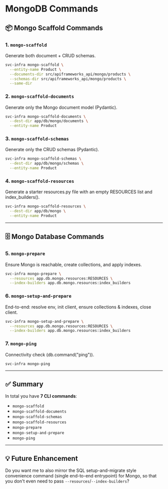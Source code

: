 # MongoDB Commands

## 📦 Mongo Scaffold Commands

### 1. `mongo-scaffold`
Generate both document + CRUD schemas.

```bash
svc-infra mongo-scaffold \
  --entity-name Product \
  --documents-dir src/apiframeworks_api/mongo/products \
  --schemas-dir src/apiframeworks_api/mongo/products \
  --same-dir
```

### 2. `mongo-scaffold-documents`
Generate only the Mongo document model (Pydantic).

```bash
svc-infra mongo-scaffold-documents \
  --dest-dir app/db/mongo/documents \
  --entity-name Product
```

### 3. `mongo-scaffold-schemas`
Generate only the CRUD schemas (Pydantic).

```bash
svc-infra mongo-scaffold-schemas \
  --dest-dir app/db/mongo/schemas \
  --entity-name Product
```

### 4. `mongo-scaffold-resources`
Generate a starter resources.py file with an empty RESOURCES list and index_builders().

```bash
svc-infra mongo-scaffold-resources \
  --dest-dir app/db/mongo \
  --entity-name Product
```

---

## 🗄 Mongo Database Commands

### 5. `mongo-prepare`
Ensure Mongo is reachable, create collections, and apply indexes.

```bash
svc-infra mongo-prepare \
  --resources app.db.mongo.resources:RESOURCES \
  --index-builders app.db.mongo.resources:index_builders
```

### 6. `mongo-setup-and-prepare`
End-to-end: resolve env, init client, ensure collections & indexes, close client.

```bash
svc-infra mongo-setup-and-prepare \
  --resources app.db.mongo.resources:RESOURCES \
  --index-builders app.db.mongo.resources:index_builders
```

### 7. `mongo-ping`
Connectivity check (db.command("ping")).

```bash
svc-infra mongo-ping
```

---

## ✅ Summary

In total you have **7 CLI commands**:

- `mongo-scaffold`
- `mongo-scaffold-documents`
- `mongo-scaffold-schemas`
- `mongo-scaffold-resources`
- `mongo-prepare`
- `mongo-setup-and-prepare`
- `mongo-ping`

---

## 💡 Future Enhancement

Do you want me to also mirror the SQL setup-and-migrate style convenience command (single end-to-end entrypoint) for Mongo, so that you don't even need to pass `--resources`/`--index-builders`?
